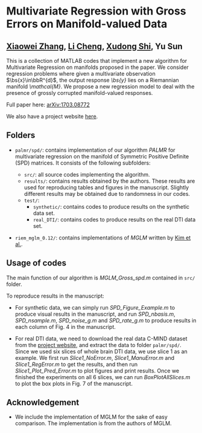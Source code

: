 # Multivariate Regression with Gross Errors on Manifold-valued Data
## [Xiaowei Zhang](https://web.bii.a-star.edu.sg/~zhangxw/), [Li Cheng](https://web.bii.a-star.edu.sg/~chengli/), [Xudong Shi](https://github.com/shixudongleo), Yu Sun

This is a collection of MATLAB codes that implement a new algorithm for Multivariate Regression on manifolds proposed in the paper. We consider regression problems where given a multivariate observation $\bs{x}\in\bbR^{d}$, the output response *\bs{y}* lies on a Riemannian manifold *\mathcal{M}*. We propose a new regression model to deal with the presence of grossly corrupted manifold-valued responses. 

Full paper here: [arXiv:1703.08772](https://arxiv.org/abs/1703.08772)

We also have a project website [here](https://web.bii.a-star.edu.sg/~zhangxw/palmr-SPD).


## Folders
* `palmr/spd/`: contains implementation of our algorithm *PALMR* for multivariate regression on the manifold of Symmetric Positive Definite (SPD) matrices. It consists of the following subfolders:
  * `src/`: all source codes implementing the algorithm.
  * `results/`: contains results obtained by the authors. These results are used for reproducing tables and figures in the manuscript. Slightly different results may be obtained due to randomness in our codes.
  * `test/`: 
    * `synthetic/`: contains codes to produce results on the synthetic data set.
    * `real_DTI/`:  contains codes to produce results on the real DTI data set.
    
* `riem_mglm_0.12/`: contains implementations of *MGLM* written by [Kim et al.](http://pages.cs.wisc.edu/~hwkim/projects/riem-mglm/). 


## Usage of codes
The main function of our algorithm is *MGLM_Gross_spd.m* contained in `src/` folder.
 
To reproduce results in the manuscript:
 * For synthetic data, we can simply run *SPD_Figure_Example.m* to produce visual results in the manuscript, and run *SPD_nbasis.m*, *SPD_nsample.m*, *SPD_noise_g.m* and *SPD_rate_g.m* to produce results in each column of Fig. 4 in the manuscript.
 
 * For real DTI data, we need to download the real data C-MIND dataset from the [project website](https://web.bii.a-star.edu.sg/~zhangxw/palmr-SPD), and extract the data to folder `palmr/spd/`. Since we used six slices of whole brain DTI data, we use slice 1 as an example. We first run *Slice1_NoError.m*, *Slice1_ManuError.m* and *Slice1_RegError.m* to get the results, and then run *Slice1_Plot_Pred_Error.m* to plot figures and print results. Once we finished the experiments on all 6 slices, we can run *BoxPlotAllSlices.m* to plot the box plots in Fig. 7 of the manuscript.   

## Acknowledgement
* We include the implementation of MGLM for the sake of easy comparison. The implementation is from the authors of MGLM. 
